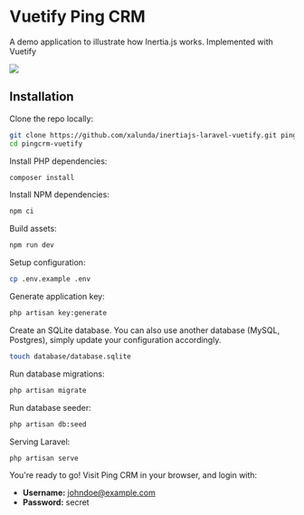 # Vuetify Ping CRM

A demo application to illustrate how Inertia.js works. Implemented with Vuetify

![](https://raw.githubusercontent.com/xalunda/inertiajs-laravel-vuetify/master/screenshot.png)

## Installation

Clone the repo locally:

```sh
git clone https://github.com/xalunda/inertiajs-laravel-vuetify.git pingcrm-vuetify
cd pingcrm-vuetify
```

Install PHP dependencies:

```sh
composer install
```

Install NPM dependencies:

```sh
npm ci
```

Build assets:

```sh
npm run dev
```

Setup configuration:

```sh
cp .env.example .env
```

Generate application key:

```sh
php artisan key:generate
```

Create an SQLite database. You can also use another database (MySQL, Postgres), simply update your configuration accordingly.

```sh
touch database/database.sqlite
```

Run database migrations:

```sh
php artisan migrate
```

Run database seeder:

```sh
php artisan db:seed
```

Serving Laravel:

```sh
php artisan serve
```

You're ready to go! Visit Ping CRM in your browser, and login with:

- **Username:** johndoe@example.com
- **Password:** secret
